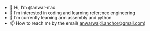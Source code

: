 - 👋 Hi, I’m @anwar-max
- 👀 I’m interested in coding and learning reference engineering 
- 🌱 I’m currently learning arm assembly and python 
- 📫 How to reach me by the email( anwarwajdi.anchor@gmail.com)

<!---
anwar-max/anwar-max is a ✨ special ✨ repository because its `README.md` (this file) appears on your GitHub profile.
You can click the Preview link to take a look at your changes.
--->

